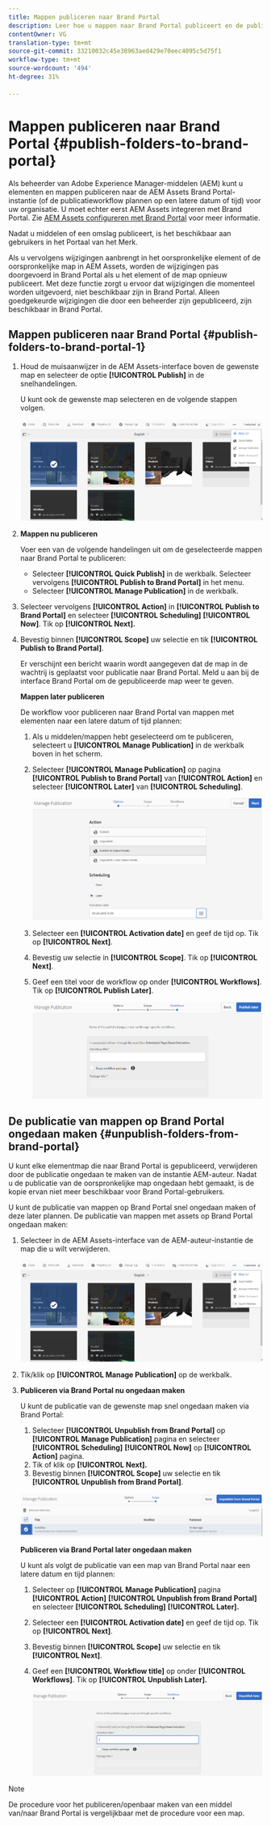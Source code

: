 ```yaml
---
title: Mappen publiceren naar Brand Portal
description: Leer hoe u mappen naar Brand Portal publiceert en de publicatie ervan ongedaan maakt.
contentOwner: VG
translation-type: tm+mt
source-git-commit: 33210032c45e38963aed429e70eec4095c5d75f1
workflow-type: tm+mt
source-wordcount: '494'
ht-degree: 31%

---
```



# Mappen publiceren naar Brand Portal {#publish-folders-to-brand-portal}

Als beheerder van Adobe Experience Manager-middelen (AEM) kunt u elementen en mappen publiceren naar de AEM Assets Brand Portal-instantie (of de publicatieworkflow plannen op een latere datum of tijd) voor uw organisatie. U moet echter eerst AEM Assets integreren met Brand Portal. Zie [AEM Assets configureren met Brand Portal](configure-aem-assets-with-brand-portal.md) voor meer informatie.

Nadat u middelen of een omslag publiceert, is het beschikbaar aan gebruikers in het Portaal van het Merk.

Als u vervolgens wijzigingen aanbrengt in het oorspronkelijke element of de oorspronkelijke map in AEM Assets, worden de wijzigingen pas doorgevoerd in Brand Portal als u het element of de map opnieuw publiceert. Met deze functie zorgt u ervoor dat wijzigingen die momenteel worden uitgevoerd, niet beschikbaar zijn in Brand Portal. Alleen goedgekeurde wijzigingen die door een beheerder zijn gepubliceerd, zijn beschikbaar in Brand Portal.

## Mappen publiceren naar Brand Portal {#publish-folders-to-brand-portal-1}

1. Houd de muisaanwijzer in de AEM Assets-interface boven de gewenste map en selecteer de optie **[!UICONTROL Publish]** in de snelhandelingen.

   U kunt ook de gewenste map selecteren en de volgende stappen volgen.

   ![publish2bp](assets/publish2bp.png)

2. **Mappen nu publiceren**

   Voer een van de volgende handelingen uit om de geselecteerde mappen naar Brand Portal te publiceren:

   * Selecteer **[!UICONTROL Quick Publish]** in de werkbalk. Selecteer vervolgens **[!UICONTROL Publish to Brand Portal]** in het menu.
   * Selecteer **[!UICONTROL Manage Publication]** in de werkbalk.

3. Selecteer vervolgens **[!UICONTROL Action]** in **[!UICONTROL Publish to Brand Portal]** en selecteer **[!UICONTROL Scheduling]** **[!UICONTROL Now]**. Tik op **[!UICONTROL Next].**
4. Bevestig binnen **[!UICONTROL Scope]** uw selectie en tik **[!UICONTROL Publish to Brand Portal]**.

   Er verschijnt een bericht waarin wordt aangegeven dat de map in de wachtrij is geplaatst voor publicatie naar Brand Portal. Meld u aan bij de interface Brand Portal om de gepubliceerde map weer te geven.

   **Mappen later publiceren**

   De workflow voor publiceren naar Brand Portal van mappen met elementen naar een latere datum of tijd plannen:

   1. Als u middelen/mappen hebt geselecteerd om te publiceren, selecteert u **[!UICONTROL Manage Publication]** in de werkbalk boven in het scherm.
   2. Selecteer **[!UICONTROL Manage Publication]** op  pagina **[!UICONTROL Publish to Brand Portal]** van **[!UICONTROL Action]** en selecteer **[!UICONTROL Later]** van **[!UICONTROL Scheduling]**.

      ![publishlaterbp](assets/publishlaterbp.png)

   3. Selecteer een **[!UICONTROL Activation date]** en geef de tijd op. Tik op **[!UICONTROL Next]**.
   4. Bevestig uw selectie in **[!UICONTROL Scope]**. Tik op **[!UICONTROL Next]**.
   5. Geef een titel voor de workflow op onder **[!UICONTROL Workflows]**. Tik op **[!UICONTROL Publish Later]**.

      ![manageschedulepub](assets/manageschedulepub.png)

## De publicatie van mappen op Brand Portal ongedaan maken {#unpublish-folders-from-brand-portal}

U kunt elke elementmap die naar Brand Portal is gepubliceerd, verwijderen door de publicatie ongedaan te maken van de instantie AEM-auteur. Nadat u de publicatie van de oorspronkelijke map ongedaan hebt gemaakt, is de kopie ervan niet meer beschikbaar voor Brand Portal-gebruikers.

U kunt de publicatie van mappen op Brand Portal snel ongedaan maken of deze later plannen. De publicatie van mappen met assets op Brand Portal ongedaan maken:

1. Selecteer in de AEM Assets-interface van de AEM-auteur-instantie de map die u wilt verwijderen.

   ![publish2bp-1](assets/publish2bp-1.png)

2. Tik/klik op **[!UICONTROL Manage Publication]** op de werkbalk.

3. **Publiceren via Brand Portal nu ongedaan maken**

   U kunt de publicatie van de gewenste map snel ongedaan maken via Brand Portal:

   1. Selecteer **[!UICONTROL Unpublish from Brand Portal]** op **[!UICONTROL Manage Publication]** pagina en selecteer **[!UICONTROL Scheduling]** **[!UICONTROL Now]** op **[!UICONTROL Action]** pagina.
   2. Tik of klik op **[!UICONTROL Next].**
   3. Bevestig binnen **[!UICONTROL Scope]** uw selectie en tik **[!UICONTROL Unpublish from Brand Portal]**.

   ![confirm-unpublish](assets/confirm-unpublish.png)

   **Publiceren via Brand Portal later ongedaan maken**

   U kunt als volgt de publicatie van een map van Brand Portal naar een latere datum en tijd plannen:

   1. Selecteer op **[!UICONTROL Manage Publication]** pagina **[!UICONTROL Action]** **[!UICONTROL Unpublish from Brand Portal]** en selecteer **[!UICONTROL Scheduling]** **[!UICONTROL Later].**
   2. Selecteer een **[!UICONTROL Activation date]** en geef de tijd op. Tik op **[!UICONTROL Next]**.
   3. Bevestig binnen **[!UICONTROL Scope]** uw selectie en tik **[!UICONTROL Next]**.
   4. Geef een **[!UICONTROL Workflow title]** op onder **[!UICONTROL Workflows]**. Tik op **[!UICONTROL Unpublish Later].**

      ![unpublishworkflows](assets/unpublishworkflows.png)


>[!NOTE]
>
>De procedure voor het publiceren/openbaar maken van een middel van/naar Brand Portal is vergelijkbaar met de procedure voor een map.
